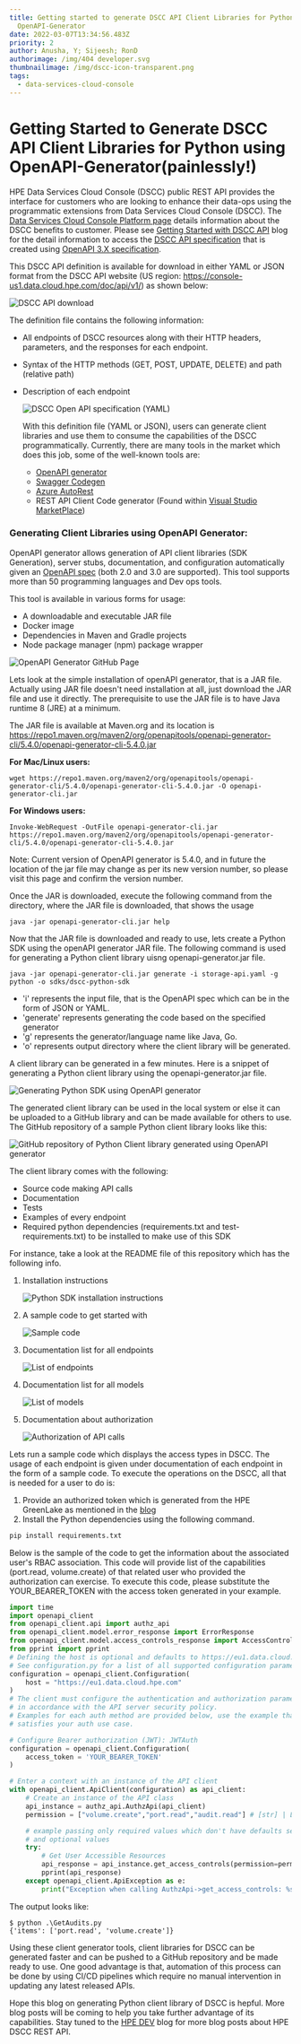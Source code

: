 ```yaml
---
title: Getting started to generate DSCC API Client Libraries for Python using
  OpenAPI-Generator
date: 2022-03-07T13:34:56.483Z
priority: 2
author: Anusha, Y; Sijeesh; RonD
authorimage: /img/404 developer.svg
thumbnailimage: /img/dscc-icon-transparent.png
tags:
  - data-services-cloud-console
---
```

# Getting Started to Generate DSCC API Client Libraries for Python using OpenAPI-Generator(painlessly!)

HPE Data Services Cloud Console (DSCC) public REST API provides the interface for customers who are looking to enhance their data-ops using the programmatic extensions from Data Services Cloud Console (DSCC). The [Data Services Cloud Console Platform page](https://developer.hpe.com/platform/data-services-cloud-console/home/) details information about the DSCC benefits to customer.  Please see [Getting Started with DSCC API](https://developer.hpe.com/blog/getting-started-with-the-hpe-data-services-cloud-console-public-rest-api/) blog for the detail information to access the [DSCC API specification](https://console-us1.data.cloud.hpe.com/doc/api/v1/) that is created using [OpenAPI 3.X specification](https://swagger.io/docs/specification/about/). 

This DSCC API definition is available for download in either YAML or JSON format from the DSCC API website (US region:  <https://console-us1.data.cloud.hpe.com/doc/api/v1/>) as shown below:

![DSCC API download](/img/dscc-api-spec.png "DSCC API specification download")

The definition file contains the following information:

* All endpoints of DSCC resources along with their HTTP headers, parameters, and the responses for each endpoint.
* Syntax of the HTTP methods (GET, POST, UPDATE, DELETE) and path (relative path)
* Description of each endpoint

  ![](/img/yamlfile.png "DSCC Open API specification (YAML)")

  With this definition file (YAML or JSON), users can generate client libraries and use them to consume the capabilities of the DSCC programmatically. Currently, there are many tools in the market which does this job, some of the well-known tools are:

  * [OpenAPI generator](https://openapi-generator.tech/)
  * [Swagger Codegen](https://swagger.io/tools/swagger-codegen/)
  * [Azure AutoRest](https://github.com/Azure/autorest)
  * REST API Client Code generator (Found within [Visual Studio MarketPlace](https://marketplace.visualstudio.com/items?itemName=ChristianResmaHelle.ApiClientCodeGenerator))

### Generating Client Libraries using OpenAPI Generator:

OpenAPI generator allows generation of API client libraries (SDK Generation), server stubs, documentation, and configuration automatically given an [OpenAPI spec](https://github.com/OAI/OpenAPI-Specification) (both 2.0 and 3.0 are supported). This tool supports more than 50 programming languages and Dev ops tools.

This tool is available in various forms for usage:

* A downloadable and executable JAR file
* Docker image
* Dependencies in Maven and  Gradle projects
* Node package manager (npm) package wrapper

![](/img/openapi-generator.png "OpenAPI Generator GitHub Page")

Lets look at the simple installation of openAPI generator, that is a JAR file. Actually using JAR file doesn't need installation at all, just download the JAR file and use it directly. The prerequisite to use the JAR file is to have Java runtime 8 (JRE) at a minimum.

The JAR file is available at Maven.org and its location is <https://repo1.maven.org/maven2/org/openapitools/openapi-generator-cli/5.4.0/openapi-generator-cli-5.4.0.jar>

**For Mac/Linux users:**

```
wget https://repo1.maven.org/maven2/org/openapitools/openapi-generator-cli/5.4.0/openapi-generator-cli-5.4.0.jar -O openapi-generator-cli.jar
```

**For Windows users:**

```
Invoke-WebRequest -OutFile openapi-generator-cli.jar https://repo1.maven.org/maven2/org/openapitools/openapi-generator-cli/5.4.0/openapi-generator-cli-5.4.0.jar
```

Note: Current version of OpenAPI generator is 5.4.0, and in future the location of the jar file may change as per its new version number, so please visit this page and confirm the version number.

Once the JAR is downloaded, execute the following command from the directory, where the JAR file is downloaded, that shows the usage

```
java -jar openapi-generator-cli.jar help  
```

Now that the JAR file is downloaded and ready to use, lets create a Python SDK using the openAPI generator JAR file. The following command is used for generating a Python client library uisng openapi-generator.jar file.

```
java -jar openapi-generator-cli.jar generate -i storage-api.yaml -g python -o sdks/dscc-python-sdk
```

* 'i' represents the input file, that is the OpenAPI spec which can be in the form of JSON or YAML.
* 'generate' represents generating the code based on the specified generator
* 'g' represents the generator/language name like Java, Go.
* 'o' represents output directory where the client library will be generated.

A client library can be generated in a few minutes. Here is a snippet of generating a Python client library using the openapi-generator.jar file.

![](/img/client-generation.jpg "Generating Python SDK using OpenAPI generator")

The generated client library can be used in the local system or else it can be uploaded to a GitHub library and can be made available for others to use. The GitHub repository of a sample Python client library looks like this: 

![](/img/repo.jpg "GitHub repository of Python Client library generated using OpenAPI generator")

The client library comes with the following:

* Source code making API calls
* Documentation
* Tests
* Examples of every endpoint
* Required python dependencies (requirements.txt and test-requirements.txt) to be installed to make use of this SDK

For instance, take a look at the README file of this repository which has the following info.

1. Installation instructions

   ![](/img/readme.png "Python SDK installation instructions")
2. A sample code to get started with 

   ![](/img/sample.png "Sample code")
3. Documentation list for all endpoints

   ![](/img/api-endpoints.png "List of endpoints")
4. Documentation list for all models

   ![](/img/models.png "List of models")
5. Documentation about authorization

   ![](/img/auth.png "Authorization of API calls")

Lets run a sample code which displays the access types in DSCC. The usage of each endpoint is given under documentation of each endpoint in the form of a sample code. To execute the operations on the DSCC, all that is needed for a user to do is:

1. Provide an authorized token which is generated from the HPE GreenLake as mentioned in the [blog](https://developer.hpe.com/blog/oauth2-for-hpe-greenlake-data-services-cloud-console/)
2. Install the Python dependencies using the following command.

```bash
pip install requirements.txt 
```

Below is the sample of the code to get the information about the associated user's RBAC association. This code will provide list of the capabilities (port.read, volume.create) of that related user who provided the authorization can exercise. To execute this code, please substitute the YOUR_BEARER_TOKEN with the access token generated in your example.

```python
import time
import openapi_client
from openapi_client.api import authz_api
from openapi_client.model.error_response import ErrorResponse
from openapi_client.model.access_controls_response import AccessControlsResponse
from pprint import pprint
# Defining the host is optional and defaults to https://eu1.data.cloud.hpe.com
# See configuration.py for a list of all supported configuration parameters.
configuration = openapi_client.Configuration(
    host = "https://eu1.data.cloud.hpe.com"
)
# The client must configure the authentication and authorization parameters
# in accordance with the API server security policy.
# Examples for each auth method are provided below, use the example that
# satisfies your auth use case.

# Configure Bearer authorization (JWT): JWTAuth
configuration = openapi_client.Configuration(
    access_token = 'YOUR_BEARER_TOKEN'
)

# Enter a context with an instance of the API client
with openapi_client.ApiClient(configuration) as api_client:
    # Create an instance of the API class
    api_instance = authz_api.AuthzApi(api_client)
    permission = ["volume.create","port.read","audit.read"] # [str] | List of permissions, each of which, has the form \"resource type.permission\" (ex. volume.read,volume.write). The word \"ANY\" can be used as a wild card for the resource type (ex. ANY.read). Omitting the permission parameters is equivalent to asking for all user permissions. (optional)

    # example passing only required values which don't have defaults set
    # and optional values
    try:
        # Get User Accessible Resources
        api_response = api_instance.get_access_controls(permission=permission)
        pprint(api_response)
    except openapi_client.ApiException as e:
        print("Exception when calling AuthzApi->get_access_controls: %s\n" % e)
```

The output looks like:

```
$ python .\GetAudits.py
{'items': ['port.read', 'volume.create']}
```

Using these client generator tools, client libraries for DSCC can be generated faster and can be pushed to a GitHub repository and be made ready to use. One good advantage is that, automation of this process can be done by using CI/CD pipelines which require no manual intervention in updating any latest released APIs. 

Hope this blog on generating Python client library of DSCC is hepful. More blog posts will be coming to help you take further advantage of its capabilities. Stay tuned to the [HPE DEV](https://developer.hpe.com/blog) blog for more blog posts about HPE DSCC REST API.